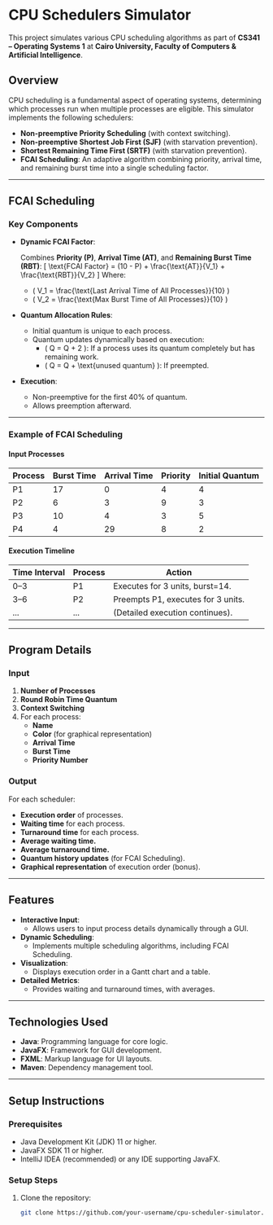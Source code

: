 # CPU Schedulers Simulator

This project simulates various CPU scheduling algorithms as part of **CS341 – Operating Systems 1** at **Cairo University, Faculty of Computers & Artificial Intelligence**.

## **Overview**

CPU scheduling is a fundamental aspect of operating systems, determining which processes run when multiple processes are eligible. This simulator implements the following schedulers:

- **Non-preemptive Priority Scheduling** (with context switching).
- **Non-preemptive Shortest Job First (SJF)** (with starvation prevention).
- **Shortest Remaining Time First (SRTF)** (with starvation prevention).
- **FCAI Scheduling**: An adaptive algorithm combining priority, arrival time, and remaining burst time into a single scheduling factor.

---

## **FCAI Scheduling**

### **Key Components**

- **Dynamic FCAI Factor**:

  Combines **Priority (P)**, **Arrival Time (AT)**, and **Remaining Burst Time (RBT)**:
  \[
  \text{FCAI Factor} = (10 - P) + \frac{\text{AT}}{V_1} + \frac{\text{RBT}}{V_2}
  \]
  Where:
  - \( V_1 = \frac{\text{Last Arrival Time of All Processes}}{10} \)
  - \( V_2 = \frac{\text{Max Burst Time of All Processes}}{10} \)

- **Quantum Allocation Rules**:
  - Initial quantum is unique to each process.
  - Quantum updates dynamically based on execution:
    - \( Q = Q + 2 \): If a process uses its quantum completely but has remaining work.
    - \( Q = Q + \text{unused quantum} \): If preempted.

- **Execution**:
  - Non-preemptive for the first 40% of quantum.
  - Allows preemption afterward.

---

### **Example of FCAI Scheduling**

#### **Input Processes**

| Process | Burst Time | Arrival Time | Priority | Initial Quantum |
| ------- | ---------- | ------------ | -------- | --------------- |
| P1      | 17         | 0            | 4        | 4               |
| P2      | 6          | 3            | 9        | 3               |
| P3      | 10         | 4            | 3        | 5               |
| P4      | 4          | 29           | 8        | 2               |

#### **Execution Timeline**

| Time Interval | Process | Action                             |
| ------------- | ------- | ---------------------------------- |
| 0–3           | P1      | Executes for 3 units, burst=14.    |
| 3–6           | P2      | Preempts P1, executes for 3 units. |
| ...           | ...     | (Detailed execution continues).    |

---

## **Program Details**

### **Input**
1. **Number of Processes**
2. **Round Robin Time Quantum**
3. **Context Switching**
4. For each process:
   - **Name**
   - **Color** (for graphical representation)
   - **Arrival Time**
   - **Burst Time**
   - **Priority Number**

### **Output**
For each scheduler:
- **Execution order** of processes.
- **Waiting time** for each process.
- **Turnaround time** for each process.
- **Average waiting time.**
- **Average turnaround time.**
- **Quantum history updates** (for FCAI Scheduling).
- **Graphical representation** of execution order (bonus).

---

## **Features**

- **Interactive Input**:
  - Allows users to input process details dynamically through a GUI.
- **Dynamic Scheduling**:
  - Implements multiple scheduling algorithms, including FCAI Scheduling.
- **Visualization**:
  - Displays execution order in a Gantt chart and a table.
- **Detailed Metrics**:
  - Provides waiting and turnaround times, with averages.

---

## **Technologies Used**
- **Java**: Programming language for core logic.
- **JavaFX**: Framework for GUI development.
- **FXML**: Markup language for UI layouts.
- **Maven**: Dependency management tool.

---

## **Setup Instructions**

### **Prerequisites**
- Java Development Kit (JDK) 11 or higher.
- JavaFX SDK 11 or higher.
- IntelliJ IDEA (recommended) or any IDE supporting JavaFX.

### **Setup Steps**
1. Clone the repository:
   ```bash
   git clone https://github.com/your-username/cpu-scheduler-simulator.git
